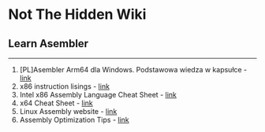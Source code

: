 # Not The Hidden Wiki

## Learn Asembler
-----

1. [PL]Asembler Arm64 dla Windows. Podstawowa wiedza w kapsułce - [link](https://ethical.blue/textz/pl/5/)
2. x86 instruction lisings - [link](https://en.wikipedia.org/wiki/X86_instruction_listings)
3. Intel x86 Assembly Language Cheat Sheet - [link](https://scadahacker.com/library/Documents/Cheat_Sheets/Programming%20-%20x86%20Instructions%201.pdf)
4. x64 Cheat Sheet - [link](https://cs.brown.edu/courses/cs033/docs/guides/x64_cheatsheet.pdf)
5. Linux Assembly website - [link](https://asm.sourceforge.net/)
6. Assembly Optimization Tips - [link](https://mark.masmcode.com/)
